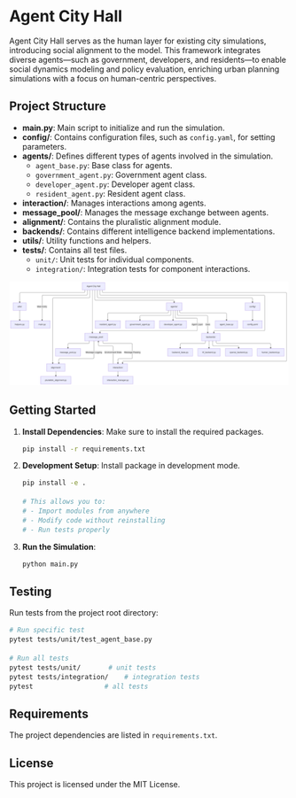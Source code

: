 # Agent City Hall

Agent City Hall serves as the human layer for existing city simulations, introducing social alignment to the model. This framework integrates diverse agents—such as government, developers, and residents—to enable social dynamics modeling and policy evaluation, enriching urban planning simulations with a focus on human-centric perspectives.

## Project Structure

- **main.py**: Main script to initialize and run the simulation.
- **config/**: Contains configuration files, such as `config.yaml`, for setting parameters.
- **agents/**: Defines different types of agents involved in the simulation.
  - `agent_base.py`: Base class for agents.
  - `government_agent.py`: Government agent class.
  - `developer_agent.py`: Developer agent class.
  - `resident_agent.py`: Resident agent class.
- **interaction/**: Manages interactions among agents.
- **message_pool/**: Manages the message exchange between agents.
- **alignment/**: Contains the pluralistic alignment module.
- **backends/**: Contains different intelligence backend implementations.
- **utils/**: Utility functions and helpers.
- **tests/**: Contains all test files.
  - `unit/`: Unit tests for individual components.
  - `integration/`: Integration tests for component interactions.

![Architecture Diagram](./images/architecture_diagram.png)

## Getting Started

1. **Install Dependencies**: Make sure to install the required packages.
   ```bash
   pip install -r requirements.txt
   ```

2. **Development Setup**: Install package in development mode.
    ```bash
    pip install -e .

    # This allows you to:
    # - Import modules from anywhere
    # - Modify code without reinstalling
    # - Run tests properly
    ```

3. **Run the Simulation**:
   ```bash
   python main.py
   ```

## Testing

Run tests from the project root directory:

```bash
# Run specific test
pytest tests/unit/test_agent_base.py

# Run all tests
pytest tests/unit/       # unit tests
pytest tests/integration/    # integration tests
pytest                  # all tests
```

## Requirements

The project dependencies are listed in `requirements.txt`.

## License

This project is licensed under the MIT License.
